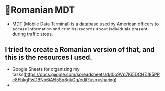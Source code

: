 # 🚓Romanian MDT

- MDT (Mobile Data Terminal) is a database used by American officers to access information and criminal records about individuals present during traffic stops. 

## I tried to create a Romanian version of that, and this is the resources I used.
- Google Sheets for organizing my tasks(https://docs.google.com/spreadsheets/d/10o9Vp7Ki5DCH7J85PPc8FbkgPwDBNo6iA5I5Sq8gkGg/edit?usp=sharing)
- 
